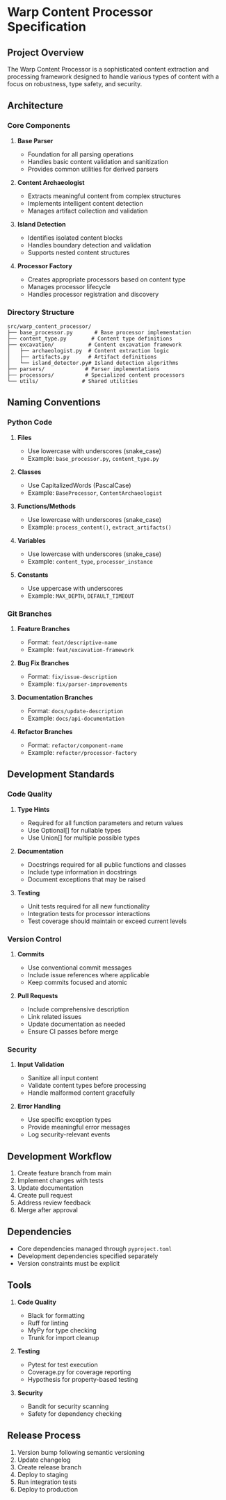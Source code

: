 # Warp Content Processor Specification

## Project Overview

The Warp Content Processor is a sophisticated content extraction and processing framework designed to handle various types of content with a focus on robustness, type safety, and security.

## Architecture

### Core Components

1. **Base Parser**
   - Foundation for all parsing operations
   - Handles basic content validation and sanitization
   - Provides common utilities for derived parsers

2. **Content Archaeologist**
   - Extracts meaningful content from complex structures
   - Implements intelligent content detection
   - Manages artifact collection and validation

3. **Island Detection**
   - Identifies isolated content blocks
   - Handles boundary detection and validation
   - Supports nested content structures

4. **Processor Factory**
   - Creates appropriate processors based on content type
   - Manages processor lifecycle
   - Handles processor registration and discovery

### Directory Structure

```
src/warp_content_processor/
├── base_processor.py       # Base processor implementation
├── content_type.py        # Content type definitions
├── excavation/           # Content excavation framework
│   ├── archaeologist.py  # Content extraction logic
│   ├── artifacts.py      # Artifact definitions
│   └── island_detector.py# Island detection algorithms
├── parsers/             # Parser implementations
├── processors/          # Specialized content processors
└── utils/              # Shared utilities
```

## Naming Conventions

### Python Code

1. **Files**
   - Use lowercase with underscores (snake_case)
   - Example: `base_processor.py`, `content_type.py`

2. **Classes**
   - Use CapitalizedWords (PascalCase)
   - Example: `BaseProcessor`, `ContentArchaeologist`

3. **Functions/Methods**
   - Use lowercase with underscores (snake_case)
   - Example: `process_content()`, `extract_artifacts()`

4. **Variables**
   - Use lowercase with underscores (snake_case)
   - Example: `content_type`, `processor_instance`

5. **Constants**
   - Use uppercase with underscores
   - Example: `MAX_DEPTH`, `DEFAULT_TIMEOUT`

### Git Branches

1. **Feature Branches**
   - Format: `feat/descriptive-name`
   - Example: `feat/excavation-framework`

2. **Bug Fix Branches**
   - Format: `fix/issue-description`
   - Example: `fix/parser-improvements`

3. **Documentation Branches**
   - Format: `docs/update-description`
   - Example: `docs/api-documentation`

4. **Refactor Branches**
   - Format: `refactor/component-name`
   - Example: `refactor/processor-factory`

## Development Standards

### Code Quality

1. **Type Hints**
   - Required for all function parameters and return values
   - Use Optional[] for nullable types
   - Use Union[] for multiple possible types

2. **Documentation**
   - Docstrings required for all public functions and classes
   - Include type information in docstrings
   - Document exceptions that may be raised

3. **Testing**
   - Unit tests required for all new functionality
   - Integration tests for processor interactions
   - Test coverage should maintain or exceed current levels

### Version Control

1. **Commits**
   - Use conventional commit messages
   - Include issue references where applicable
   - Keep commits focused and atomic

2. **Pull Requests**
   - Include comprehensive description
   - Link related issues
   - Update documentation as needed
   - Ensure CI passes before merge

### Security

1. **Input Validation**
   - Sanitize all input content
   - Validate content types before processing
   - Handle malformed content gracefully

2. **Error Handling**
   - Use specific exception types
   - Provide meaningful error messages
   - Log security-relevant events

## Development Workflow

1. Create feature branch from main
2. Implement changes with tests
3. Update documentation
4. Create pull request
5. Address review feedback
6. Merge after approval

## Dependencies

- Core dependencies managed through `pyproject.toml`
- Development dependencies specified separately
- Version constraints must be explicit

## Tools

1. **Code Quality**
   - Black for formatting
   - Ruff for linting
   - MyPy for type checking
   - Trunk for import cleanup

2. **Testing**
   - Pytest for test execution
   - Coverage.py for coverage reporting
   - Hypothesis for property-based testing

3. **Security**
   - Bandit for security scanning
   - Safety for dependency checking

## Release Process

1. Version bump following semantic versioning
2. Update changelog
3. Create release branch
4. Deploy to staging
5. Run integration tests
6. Deploy to production
